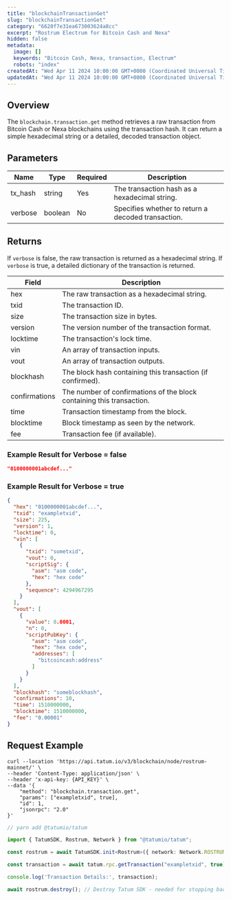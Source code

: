 ```yaml
---
title: "blockchainTransactionGet"
slug: "blockchainTransactionGet"
category: "6620f7e31ea673003624a8cc"
excerpt: "Rostrum Electrum for Bitcoin Cash and Nexa"
hidden: false
metadata:
  image: []
  keywords: "Bitcoin Cash, Nexa, transaction, Electrum"
  robots: "index"
createdAt: "Wed Apr 11 2024 10:00:00 GMT+0000 (Coordinated Universal Time)"
updatedAt: "Wed Apr 11 2024 10:00:00 GMT+0000 (Coordinated Universal Time)"
---
```


## Overview

The `blockchain.transaction.get` method retrieves a raw transaction from Bitcoin Cash or Nexa blockchains using the transaction hash. It can return a simple hexadecimal string or a detailed, decoded transaction object.

## Parameters

| Name     | Type    | Required | Description                                        |
| -------- | ------- | -------- | -------------------------------------------------- |
| tx_hash  | string  | Yes      | The transaction hash as a hexadecimal string.      |
| verbose  | boolean | No       | Specifies whether to return a decoded transaction. |

## Returns

If `verbose` is false, the raw transaction is returned as a hexadecimal string. If `verbose` is true, a detailed dictionary of the transaction is returned.

| Field         | Description                                              |
| ------------- | -------------------------------------------------------- |
| hex           | The raw transaction as a hexadecimal string.             |
| txid          | The transaction ID.                                      |
| size          | The transaction size in bytes.                           |
| version       | The version number of the transaction format.            |
| locktime      | The transaction's lock time.                             |
| vin           | An array of transaction inputs.                          |
| vout          | An array of transaction outputs.                         |
| blockhash     | The block hash containing this transaction (if confirmed).|
| confirmations | The number of confirmations of the block containing this transaction. |
| time          | Transaction timestamp from the block.                    |
| blocktime     | Block timestamp as seen by the network.                  |
| fee           | Transaction fee (if available).                          |

### Example Result for Verbose = false

```json
"0100000001abcdef..."
```

### Example Result for Verbose = true

```json
{
  "hex": "0100000001abcdef...",
  "txid": "exampletxid",
  "size": 225,
  "version": 1,
  "locktime": 0,
  "vin": [
    {
      "txid": "sometxid",
      "vout": 0,
      "scriptSig": {
        "asm": "asm code",
        "hex": "hex code"
      },
      "sequence": 4294967295
    }
  ],
  "vout": [
    {
      "value": 0.0001,
      "n": 0,
      "scriptPubKey": {
        "asm": "asm code",
        "hex": "hex code",
        "addresses": [
          "bitcoincash:address"
        ]
      }
    }
  ],
  "blockhash": "someblockhash",
  "confirmations": 10,
  "time": 1510000000,
  "blocktime": 1510000000,
  "fee": "0.00001"
}
```

## Request Example

```curl /cURL
curl --location 'https://api.tatum.io/v3/blockchain/node/rostrum-mainnet/' \
--header 'Content-Type: application/json' \
--header 'x-api-key: {API_KEY}' \
--data '{
    "method": "blockchain.transaction.get",
    "params": ["exampletxid", true],
    "id": 1,
    "jsonrpc": "2.0"
}'
```
```typescript
// yarn add @tatumio/tatum

import { TatumSDK, Rostrum, Network } from "@tatumio/tatum";

const rostrum = await TatumSDK.init<Rostrum>({ network: Network.ROSTRUM_MAINNET });

const transaction = await tatum.rpc.getTransaction("exampletxid", true);

console.log('Transaction Details:', transaction);

await rostrum.destroy(); // Destroy Tatum SDK - needed for stopping background jobs when done
```